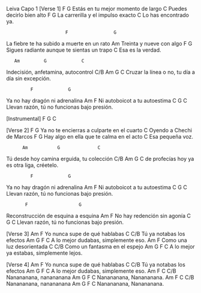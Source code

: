 Leiva
Capo 1
 [Verse 1]
                     F              G
Estás en tu mejor momento de largo
          C
Puedes decirlo bien alto
                      F             G
La carrerilla y el impulso exacto
             C
Lo has encontrado ya.
 
                          F                 G
La fiebre te ha subido a muerte en un rato
            Am
Treinta y nueve con algo
                           F                G
Sigues radiante aunque te sientas un trapo
        C
Esa es la verdad.
 
       Am         G             C
Indecisión, anfetamina, autocontrol
          C/B     Am             G           C
Cruzar la línea o no, tu día a día sin excepción.
 
             F             G
Ya no hay dragón ni adrenalina
          Am              F
Ni autoboicot a tu autoestima
         C               G            C
Llevan razón, tú no funcionas bajo presión.
 
 
[Instrumental]
F G C
 
 
[Verse 2]
                        F                   G
Ya no te encierras a culparte en el cuarto
            C
Oyendo a Chechi de Marcos
                          F                  G
Hay algo en ella que te calma en el acto
            C
Esa pequeña voz.
 
          Am           G              C
Tú desde hoy camina erguida, tu colección
    C/B      Am               G         C
de profecías hoy ya es otra liga, créetelo.
 
             F             G
Ya no hay dragón ni adrenalina
          Am              F
Ni autoboicot a tu autoestima
         C               G            C
Llevan razón, tú no funcionas bajo presión.
 
           F                   G
Reconstrucción de esquina a esquina
             Am          F
No hay redención sin agonía
          C              G            C
Llevan razón, tú no funcionas bajo presión.
 
 
[Verse 3]
          Am            F
Yo nunca supe de qué hablabas
         C                C/B
Tú ya notabas los efectos
       Am             G    F     C
A lo mejor dudabas, simplemente eso.
         Am           F
Como una luz desorientada
            C                 C/B
Como un fantasma en el espejo
     Am                 G     F      C
A lo mejor ya estabas, simplemente lejos.
 
 
[Verse 4]
          Am              F
Yo nunca supe de qué hablabas
         C                C/B
Tú ya notabas los efectos
      Am             G     F     C
A lo mejor dudabas, simplemente eso.
      Am   F     C    C/B
Nanananana, nanananana
      Am    G   F   C
Nanananana, Nanananana.
      Am   F     C    C/B
Nanananana, nanananana
      Am    G   F   C
Nanananana, Nanananana.
